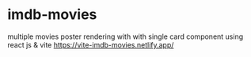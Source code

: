 # imdb-movies
multiple movies poster rendering with with single card component using react js &amp; vite
https://vite-imdb-movies.netlify.app/
